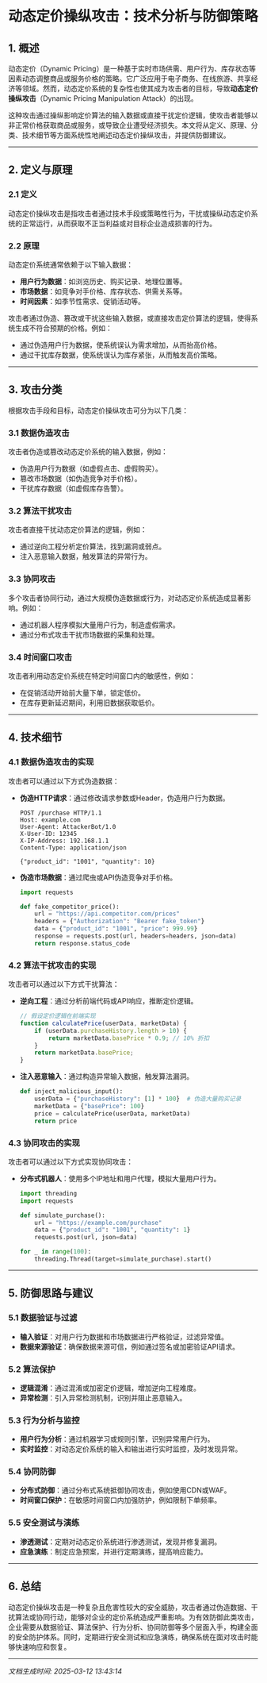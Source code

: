 # 动态定价操纵攻击：技术分析与防御策略

## 1. 概述

动态定价（Dynamic Pricing）是一种基于实时市场供需、用户行为、库存状态等因素动态调整商品或服务价格的策略。它广泛应用于电子商务、在线旅游、共享经济等领域。然而，动态定价系统的复杂性也使其成为攻击者的目标，导致**动态定价操纵攻击**（Dynamic Pricing Manipulation Attack）的出现。

这种攻击通过操纵影响定价算法的输入数据或直接干扰定价逻辑，使攻击者能够以非正常价格获取商品或服务，或导致企业遭受经济损失。本文将从定义、原理、分类、技术细节等方面系统性地阐述动态定价操纵攻击，并提供防御建议。

---

## 2. 定义与原理

### 2.1 定义
动态定价操纵攻击是指攻击者通过技术手段或策略性行为，干扰或操纵动态定价系统的正常运行，从而获取不正当利益或对目标企业造成损害的行为。

### 2.2 原理
动态定价系统通常依赖于以下输入数据：
- **用户行为数据**：如浏览历史、购买记录、地理位置等。
- **市场数据**：如竞争对手价格、库存状态、供需关系等。
- **时间因素**：如季节性需求、促销活动等。

攻击者通过伪造、篡改或干扰这些输入数据，或直接攻击定价算法的逻辑，使得系统生成不符合预期的价格。例如：
- 通过伪造用户行为数据，使系统误认为需求增加，从而抬高价格。
- 通过干扰库存数据，使系统误认为库存紧张，从而触发高价策略。

---

## 3. 攻击分类

根据攻击手段和目标，动态定价操纵攻击可分为以下几类：

### 3.1 数据伪造攻击
攻击者伪造或篡改动态定价系统的输入数据，例如：
- 伪造用户行为数据（如虚假点击、虚假购买）。
- 篡改市场数据（如伪造竞争对手价格）。
- 干扰库存数据（如虚假库存告警）。

### 3.2 算法干扰攻击
攻击者直接干扰动态定价算法的逻辑，例如：
- 通过逆向工程分析定价算法，找到漏洞或弱点。
- 注入恶意输入数据，触发算法的异常行为。

### 3.3 协同攻击
多个攻击者协同行动，通过大规模伪造数据或行为，对动态定价系统造成显著影响。例如：
- 通过机器人程序模拟大量用户行为，制造虚假需求。
- 通过分布式攻击干扰市场数据的采集和处理。

### 3.4 时间窗口攻击
攻击者利用动态定价系统在特定时间窗口内的敏感性，例如：
- 在促销活动开始前大量下单，锁定低价。
- 在库存更新延迟期间，利用旧数据获取低价。

---

## 4. 技术细节

### 4.1 数据伪造攻击的实现
攻击者可以通过以下方式伪造数据：
- **伪造HTTP请求**：通过修改请求参数或Header，伪造用户行为数据。
  ```http
  POST /purchase HTTP/1.1
  Host: example.com
  User-Agent: AttackerBot/1.0
  X-User-ID: 12345
  X-IP-Address: 192.168.1.1
  Content-Type: application/json

  {"product_id": "1001", "quantity": 10}
  ```
- **伪造市场数据**：通过爬虫或API伪造竞争对手价格。
  ```python
  import requests

  def fake_competitor_price():
      url = "https://api.competitor.com/prices"
      headers = {"Authorization": "Bearer fake_token"}
      data = {"product_id": "1001", "price": 999.99}
      response = requests.post(url, headers=headers, json=data)
      return response.status_code
  ```

### 4.2 算法干扰攻击的实现
攻击者可以通过以下方式干扰算法：
- **逆向工程**：通过分析前端代码或API响应，推断定价逻辑。
  ```javascript
  // 假设定价逻辑在前端实现
  function calculatePrice(userData, marketData) {
      if (userData.purchaseHistory.length > 10) {
          return marketData.basePrice * 0.9; // 10% 折扣
      }
      return marketData.basePrice;
  }
  ```
- **注入恶意输入**：通过构造异常输入数据，触发算法漏洞。
  ```python
  def inject_malicious_input():
      userData = {"purchaseHistory": [1] * 100}  # 伪造大量购买记录
      marketData = {"basePrice": 100}
      price = calculatePrice(userData, marketData)
      return price
  ```

### 4.3 协同攻击的实现
攻击者可以通过以下方式实现协同攻击：
- **分布式机器人**：使用多个IP地址和用户代理，模拟大量用户行为。
  ```python
  import threading
  import requests

  def simulate_purchase():
      url = "https://example.com/purchase"
      data = {"product_id": "1001", "quantity": 1}
      requests.post(url, json=data)

  for _ in range(100):
      threading.Thread(target=simulate_purchase).start()
  ```

---

## 5. 防御思路与建议

### 5.1 数据验证与过滤
- **输入验证**：对用户行为数据和市场数据进行严格验证，过滤异常值。
- **数据来源验证**：确保数据来源可信，例如通过签名或加密验证API请求。

### 5.2 算法保护
- **逻辑混淆**：通过混淆或加密定价逻辑，增加逆向工程难度。
- **异常检测**：引入异常检测机制，识别并阻止恶意输入。

### 5.3 行为分析与监控
- **用户行为分析**：通过机器学习或规则引擎，识别异常用户行为。
- **实时监控**：对动态定价系统的输入和输出进行实时监控，及时发现异常。

### 5.4 协同防御
- **分布式防御**：通过分布式系统抵御协同攻击，例如使用CDN或WAF。
- **时间窗口保护**：在敏感时间窗口内加强防护，例如限制下单频率。

### 5.5 安全测试与演练
- **渗透测试**：定期对动态定价系统进行渗透测试，发现并修复漏洞。
- **应急演练**：制定应急预案，并进行定期演练，提高响应能力。

---

## 6. 总结

动态定价操纵攻击是一种复杂且危害性较大的安全威胁，攻击者通过伪造数据、干扰算法或协同行动，能够对企业的定价系统造成严重影响。为有效防御此类攻击，企业需要从数据验证、算法保护、行为分析、协同防御等多个层面入手，构建全面的安全防护体系。同时，定期进行安全测试和应急演练，确保系统在面对攻击时能够快速响应和恢复。

---

*文档生成时间: 2025-03-12 13:43:14*
